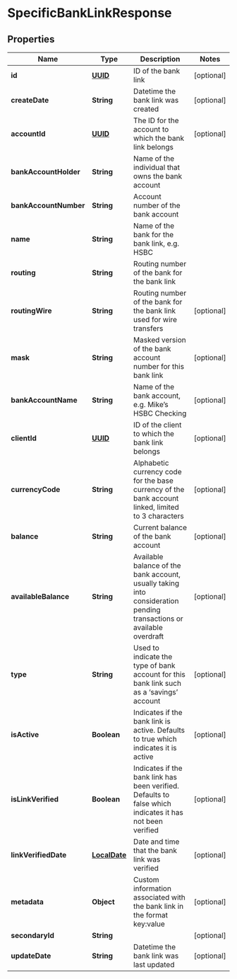 
# SpecificBankLinkResponse

## Properties
Name | Type | Description | Notes
------------ | ------------- | ------------- | -------------
**id** | [**UUID**](UUID.md) | ID of the bank link |  [optional]
**createDate** | **String** | Datetime the bank link was created |  [optional]
**accountId** | [**UUID**](UUID.md) | The ID for the account to which the bank link belongs |  [optional]
**bankAccountHolder** | **String** | Name of the individual that owns the bank account | 
**bankAccountNumber** | **String** | Account number of the bank account | 
**name** | **String** | Name of the bank for the bank link, e.g. HSBC | 
**routing** | **String** | Routing number of the bank for the bank link | 
**routingWire** | **String** | Routing number of the bank for the bank link used for wire transfers |  [optional]
**mask** | **String** | Masked version of the bank account number for this bank link |  [optional]
**bankAccountName** | **String** | Name of the bank account, e.g. Mike’s HSBC Checking |  [optional]
**clientId** | [**UUID**](UUID.md) | ID of the client to which the bank link belongs |  [optional]
**currencyCode** | **String** | Alphabetic currency code for the base currency of the bank account linked, limited to 3 characters |  [optional]
**balance** | **String** | Current balance of the bank account |  [optional]
**availableBalance** | **String** | Available balance of the bank account, usually taking into consideration pending transactions or available overdraft |  [optional]
**type** | **String** | Used to indicate the type of bank account for this bank link such as a ‘savings’ account |  [optional]
**isActive** | **Boolean** | Indicates if the bank link is active. Defaults to true which indicates it is active |  [optional]
**isLinkVerified** | **Boolean** | Indicates if the bank link has been verified. Defaults to false which indicates it has not been verified |  [optional]
**linkVerifiedDate** | [**LocalDate**](LocalDate.md) | Date and time that the bank link was verified |  [optional]
**metadata** | **Object** | Custom information associated with the bank link in the format key:value |  [optional]
**secondaryId** | **String** |  |  [optional]
**updateDate** | **String** | Datetime the bank link was last updated |  [optional]



